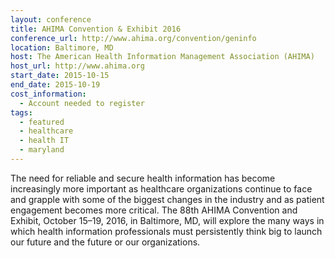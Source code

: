 ```yaml
---
layout: conference
title: AHIMA Convention & Exhibit 2016
conference_url: http://www.ahima.org/convention/geninfo
location: Baltimore, MD
host: The American Health Information Management Association (AHIMA)
host_url: http://www.ahima.org
start_date: 2015-10-15
end_date: 2015-10-19
cost_information:
  - Account needed to register
tags:
  - featured
  - healthcare
  - health IT
  - maryland
---
```


The need for reliable and secure health information has become increasingly more important as healthcare organizations continue to face and grapple with some of the biggest changes in the industry and as patient engagement becomes more critical. The 88th AHIMA Convention and Exhibit, October 15–19, 2016, in Baltimore, MD, will explore the many ways in which health information professionals must persistently think big to launch our future and the future or our organizations.
